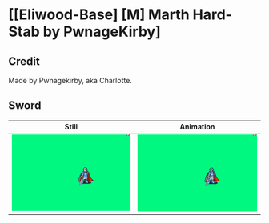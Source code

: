 # [\[Eliwood-Base\] \[M\] Marth Hard-Stab by PwnageKirby]

## Credit

Made by Pwnagekirby, aka Charlotte.
	
## Sword

| Still | Animation |
| :---: | :-------: |
| ![Sword still](./Sword_000.png) | ![Sword animation](./Sword.gif) |
